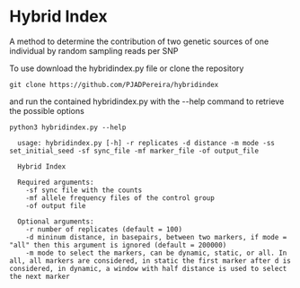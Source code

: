 # Hybrid Index
A method to determine the contribution of two genetic sources of one individual by random sampling reads per SNP

To use download the hybridindex.py file or clone the repository 

```
git clone https://github.com/PJADPereira/hybridindex
```

and run the contained hybridindex.py with the --help command to retrieve the possible options

```
python3 hybridindex.py --help
```
```
  usage: hybridindex.py [-h] -r replicates -d distance -m mode -ss set_initial_seed -sf sync_file -mf marker_file -of output_file

  Hybrid Index

  Required arguments:
    -sf sync file with the counts
    -mf allele frequency files of the control group
    -of output file

  Optional arguments:
    -r number of replicates (default = 100)
    -d mininum distance, in basepairs, between two markers, if mode = "all" then this argument is ignored (default = 200000)
    -m mode to select the markers, can be dynamic, static, or all. In all, all markers are considered, in static the first marker after d is considered, in dynamic, a window with half distance is used to select the next marker

```
